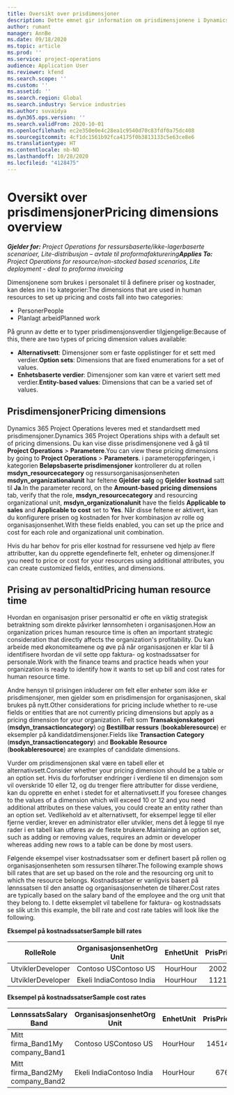 ```yaml
---
title: Oversikt over prisdimensjoner
description: Dette emnet gir information om prisdimensjonene i Dynamics 365 Project Operations.
author: rumant
manager: AnnBe
ms.date: 09/18/2020
ms.topic: article
ms.prod: ''
ms.service: project-operations
audience: Application User
ms.reviewer: kfend
ms.search.scope: ''
ms.custom: ''
ms.assetid: ''
ms.search.region: Global
ms.search.industry: Service industries
ms.author: suvaidya
ms.dyn365.ops.version: ''
ms.search.validFrom: 2020-10-01
ms.openlocfilehash: ec2e350e0e4c28ea1c9540d70c83fdf0a75dc408
ms.sourcegitcommit: 4cf1dc1561b92fca4175f0b3813133c5e63ce8e6
ms.translationtype: HT
ms.contentlocale: nb-NO
ms.lasthandoff: 10/28/2020
ms.locfileid: "4128475"
---
```

# <a name="pricing-dimensions-overview"></a><span data-ttu-id="f612c-103">Oversikt over prisdimensjoner</span><span class="sxs-lookup"><span data-stu-id="f612c-103">Pricing dimensions overview</span></span>

<span data-ttu-id="f612c-104">_**Gjelder for:** Project Operations for ressursbaserte/ikke-lagerbaserte scenarioer, Lite-distribusjon – avtale til proformafakturering_</span><span class="sxs-lookup"><span data-stu-id="f612c-104">_**Applies To:** Project Operations for resource/non-stocked based scenarios, Lite deployment - deal to proforma invoicing_</span></span>

<span data-ttu-id="f612c-105">Dimensjonene som brukes i personalet til å definere priser og kostnader, kan deles inn i to kategorier:</span><span class="sxs-lookup"><span data-stu-id="f612c-105">The dimensions that are used in human resources to set up pricing and costs fall into two categories:</span></span>

- <span data-ttu-id="f612c-106">Personer</span><span class="sxs-lookup"><span data-stu-id="f612c-106">People</span></span>
- <span data-ttu-id="f612c-107">Planlagt arbeid</span><span class="sxs-lookup"><span data-stu-id="f612c-107">Planned work</span></span>

<span data-ttu-id="f612c-108">På grunn av dette er to typer prisdimensjonsverdier tilgjengelige:</span><span class="sxs-lookup"><span data-stu-id="f612c-108">Because of this, there are two types of pricing dimension values available:</span></span>

- <span data-ttu-id="f612c-109">**Alternativsett**: Dimensjoner som er faste opplistinger for et sett med verdier.</span><span class="sxs-lookup"><span data-stu-id="f612c-109">**Option sets**: Dimensions that are fixed enumerations for a set of values.</span></span>
- <span data-ttu-id="f612c-110">**Enhetsbaserte verdier**: Dimensjoner som kan være et variert sett med verdier.</span><span class="sxs-lookup"><span data-stu-id="f612c-110">**Entity-based values**: Dimensions that can be a varied set of values.</span></span>

## <a name="pricing-dimensions"></a><span data-ttu-id="f612c-111">Prisdimensjoner</span><span class="sxs-lookup"><span data-stu-id="f612c-111">Pricing dimensions</span></span>

<span data-ttu-id="f612c-112">Dynamics 365 Project Operations leveres med et standardsett med prisdimensjoner.</span><span class="sxs-lookup"><span data-stu-id="f612c-112">Dynamics 365 Project Operations ships with a default set of pricing dimensions.</span></span> <span data-ttu-id="f612c-113">Du kan vise disse prisdimensjonene ved å gå til **Project Operations** > **Parametere**.</span><span class="sxs-lookup"><span data-stu-id="f612c-113">You can view these pricing dimensions by going to **Project Operations** > **Parameters**.</span></span> <span data-ttu-id="f612c-114">i parameteroppføringen, i kategorien **Beløpsbaserte prisdimensjoner** kontrollerer du at rollen **msdyn_resourcecategory** og ressursorganisasjonsenheten **msdyn_organizationalunit** har feltene **Gjelder salg** og **Gjelder kostnad** satt til **Ja**.</span><span class="sxs-lookup"><span data-stu-id="f612c-114">In the parameter record, on the **Amount-based pricing dimensions** tab, verify that the role, **msdyn_resourcecategory** and resourcing organizational unit, **msdyn_organizationalunit** have the fields **Applicable to sales** and **Applicable to cost** set to **Yes**.</span></span> <span data-ttu-id="f612c-115">Når disse feltene er aktivert, kan du konfigurere prisen og kostnaden for hver kombinasjon av rolle og organisasjonsenhet.</span><span class="sxs-lookup"><span data-stu-id="f612c-115">With these fields enabled, you can set up the price and cost for each role and organizational unit combination.</span></span>

<span data-ttu-id="f612c-116">Hvis du har behov for pris eller kostnad for ressursene ved hjelp av flere attributter, kan du opprette egendefinerte felt, enheter og dimensjoner.</span><span class="sxs-lookup"><span data-stu-id="f612c-116">If you need to price or cost for your resources using additional attributes, you can create customized fields, entities, and dimensions.</span></span>

## <a name="pricing-human-resource-time"></a><span data-ttu-id="f612c-117">Prising av personaltid</span><span class="sxs-lookup"><span data-stu-id="f612c-117">Pricing human resource time</span></span>
<span data-ttu-id="f612c-118">Hvordan en organisasjon priser personaltid er ofte en viktig strategisk betraktning som direkte påvirker lønnsomheten i organisasjonen.</span><span class="sxs-lookup"><span data-stu-id="f612c-118">How an organization prices human resource time is often an important strategic consideration that directly affects the organization's profitability.</span></span> <span data-ttu-id="f612c-119">Du kan arbeide med økonomiteamene og øve på når organisasjonen er klar til å identifisere hvordan de vil sette opp faktura- og kostnadssatser for personale.</span><span class="sxs-lookup"><span data-stu-id="f612c-119">Work with the finance teams and practice heads when your organization is ready to identify how it wants to set up bill and cost rates for human resource time.</span></span>

<span data-ttu-id="f612c-120">Andre hensyn til prisingen inkluderer om felt eller enheter som ikke er prisdimensjoner, men gjelder som en prisdimensjon for organisasjonen, skal brukes på nytt.</span><span class="sxs-lookup"><span data-stu-id="f612c-120">Other considerations for pricing include whether to re-use fields or entities that are not currently pricing dimensions but apply as a pricing dimension for your organization.</span></span> <span data-ttu-id="f612c-121">Felt som **Transaksjonskategori** (**msdyn_transactioncategory**) og **Bestillbar ressurs** (**bookableresource**) er eksempler på kandidatdimensjoner.</span><span class="sxs-lookup"><span data-stu-id="f612c-121">Fields like **Transaction Category** (**msdyn_transactioncategory**) and **Bookable Resource** (**bookableresource**) are examples of candidate dimensions.</span></span> 

<span data-ttu-id="f612c-122">Vurder om prisdimensjonen skal være en tabell eller et alternativsett.</span><span class="sxs-lookup"><span data-stu-id="f612c-122">Consider whether your pricing dimension should be a table or an option set.</span></span> <span data-ttu-id="f612c-123">Hvis du forforutser endringer i verdiene til en dimensjon som vil overskride 10 eller 12, og du trenger flere attributter for disse verdiene, kan du opprette en enhet i stedet for et alternativsett.</span><span class="sxs-lookup"><span data-stu-id="f612c-123">If you foresee changes to the values of a dimension which will exceed 10 or 12 and you need additional attributes on these values, you could create an entity rather than an option set.</span></span> <span data-ttu-id="f612c-124">Vedlikehold av et alternativsett, for eksempel legge til eller fjerne verdier, krever en administrator eller utvikler, mens det å legge til nye rader i en tabell kan utføres av de fleste brukere.</span><span class="sxs-lookup"><span data-stu-id="f612c-124">Maintaining an option set, such as adding or removing values, requires an admin or developer whereas adding new rows to a table can be done by most users.</span></span>

<span data-ttu-id="f612c-125">Følgende eksempel viser kostnadssatser som er definert basert på rollen og organisasjonsenheten som ressursen tilhører.</span><span class="sxs-lookup"><span data-stu-id="f612c-125">The following example shows bill rates that are set up based on the role and the resourcing org unit to which the resource belongs.</span></span> <span data-ttu-id="f612c-126">Kostnadssatser er vanligvis basert på lønnssatsen til den ansatte og organisasjonsenheten de tilhører.</span><span class="sxs-lookup"><span data-stu-id="f612c-126">Cost rates are typically based on the salary band of the employee and the org unit that they belong to.</span></span> <span data-ttu-id="f612c-127">I dette eksemplet vil tabellene for faktura- og kostnadssats se slik ut:</span><span class="sxs-lookup"><span data-stu-id="f612c-127">In this example, the bill rate and cost rate tables will look like the following.</span></span>

<span data-ttu-id="f612c-128">**Eksempel på kostnadssatser**</span><span class="sxs-lookup"><span data-stu-id="f612c-128">**Sample bill rates**</span></span>

| <span data-ttu-id="f612c-129">Rolle</span><span class="sxs-lookup"><span data-stu-id="f612c-129">Role</span></span>        | <span data-ttu-id="f612c-130">Organisasjonsenhet</span><span class="sxs-lookup"><span data-stu-id="f612c-130">Org Unit</span></span>    |<span data-ttu-id="f612c-131">Enhet</span><span class="sxs-lookup"><span data-stu-id="f612c-131">Unit</span></span>      |<span data-ttu-id="f612c-132">Pris</span><span class="sxs-lookup"><span data-stu-id="f612c-132">Price</span></span>      |<span data-ttu-id="f612c-133">Valuta</span><span class="sxs-lookup"><span data-stu-id="f612c-133">Currency</span></span>  |
| ------------|-------------|----------|----------:|----------|
| <span data-ttu-id="f612c-134">Utvikler</span><span class="sxs-lookup"><span data-stu-id="f612c-134">Developer</span></span>   | <span data-ttu-id="f612c-135">Contoso US</span><span class="sxs-lookup"><span data-stu-id="f612c-135">Contoso US</span></span>  |<span data-ttu-id="f612c-136">Hour</span><span class="sxs-lookup"><span data-stu-id="f612c-136">Hour</span></span> | <span data-ttu-id="f612c-137">200</span><span class="sxs-lookup"><span data-stu-id="f612c-137">200</span></span>|<span data-ttu-id="f612c-138">USD</span><span class="sxs-lookup"><span data-stu-id="f612c-138">USD</span></span>     |
| <span data-ttu-id="f612c-139">Utvikler</span><span class="sxs-lookup"><span data-stu-id="f612c-139">Developer</span></span>   | <span data-ttu-id="f612c-140">Ekeli India</span><span class="sxs-lookup"><span data-stu-id="f612c-140">Contoso India</span></span> |<span data-ttu-id="f612c-141">Hour</span><span class="sxs-lookup"><span data-stu-id="f612c-141">Hour</span></span>|   <span data-ttu-id="f612c-142">112</span><span class="sxs-lookup"><span data-stu-id="f612c-142">112</span></span>|<span data-ttu-id="f612c-143">USD</span><span class="sxs-lookup"><span data-stu-id="f612c-143">USD</span></span>     |


<span data-ttu-id="f612c-144">**Eksempel på kostnadssatser**</span><span class="sxs-lookup"><span data-stu-id="f612c-144">**Sample cost rates**</span></span>

| <span data-ttu-id="f612c-145">Lønnssats</span><span class="sxs-lookup"><span data-stu-id="f612c-145">Salary Band</span></span>     | <span data-ttu-id="f612c-146">Organisasjonsenhet</span><span class="sxs-lookup"><span data-stu-id="f612c-146">Org Unit</span></span>    |<span data-ttu-id="f612c-147">Enhet</span><span class="sxs-lookup"><span data-stu-id="f612c-147">Unit</span></span>      |<span data-ttu-id="f612c-148">Pris</span><span class="sxs-lookup"><span data-stu-id="f612c-148">Price</span></span>      |<span data-ttu-id="f612c-149">Valuta</span><span class="sxs-lookup"><span data-stu-id="f612c-149">Currency</span></span>  |
| ----------------|-------------|----------|----------:|----------|
| <span data-ttu-id="f612c-150">Mitt firma_Band1</span><span class="sxs-lookup"><span data-stu-id="f612c-150">My company_Band1</span></span> | <span data-ttu-id="f612c-151">Contoso US</span><span class="sxs-lookup"><span data-stu-id="f612c-151">Contoso US</span></span>  |<span data-ttu-id="f612c-152">Hour</span><span class="sxs-lookup"><span data-stu-id="f612c-152">Hour</span></span> | <span data-ttu-id="f612c-153">145</span><span class="sxs-lookup"><span data-stu-id="f612c-153">145</span></span>|<span data-ttu-id="f612c-154">USD</span><span class="sxs-lookup"><span data-stu-id="f612c-154">USD</span></span>     |
| <span data-ttu-id="f612c-155">Mitt firma_Band2</span><span class="sxs-lookup"><span data-stu-id="f612c-155">My company_Band2</span></span> | <span data-ttu-id="f612c-156">Ekeli India</span><span class="sxs-lookup"><span data-stu-id="f612c-156">Contoso India</span></span> |<span data-ttu-id="f612c-157">Hour</span><span class="sxs-lookup"><span data-stu-id="f612c-157">Hour</span></span>|   <span data-ttu-id="f612c-158">67</span><span class="sxs-lookup"><span data-stu-id="f612c-158">67</span></span>|<span data-ttu-id="f612c-159">USD</span><span class="sxs-lookup"><span data-stu-id="f612c-159">USD</span></span>     |
